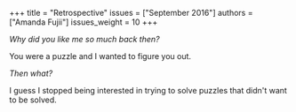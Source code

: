 +++
title = "Retrospective"
issues = ["September 2016"]
authors = ["Amanda Fujii"]
issues_weight = 10
+++

*Why did you like me so much back then?*

You were a puzzle and I wanted to figure you out.

*Then what?*

I guess I stopped being interested in trying to solve puzzles that didn't want to be solved.
